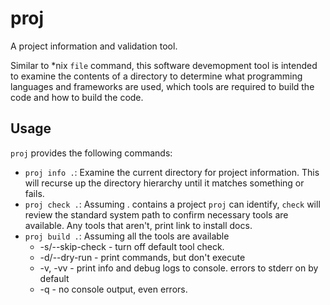 # proj

A project information and validation tool.

Similar to *nix `file` command, this software devemopment tool is intended to examine the contents of a directory to determine what programming languages and frameworks are used, which tools are required to build the code and how to build the code.

## Usage

`proj` provides the following commands:
* `proj info .`: Examine the current directory for project information. This will recurse up the directory hierarchy until it matches something or fails.
* `proj check .`: Assuming . contains a project `proj` can identify, `check` will review the standard system path to confirm necessary tools are available. Any tools that aren't, print link to install docs.
* `proj build .`: Assuming all the tools are available
  * -s/--skip-check - turn off default tool check.
  * -d/--dry-run - print commands, but don't execute
  * -v, -vv   - print info and debug logs to console. errors to stderr on by default
  * -q - no console output, even errors.

